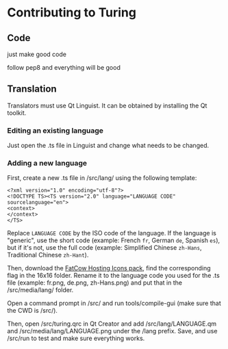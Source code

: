 # Contributing to Turing

## Code

just make good code

follow pep8 and everything will be good

## Translation

Translators must use Qt Linguist. It can be obtained by installing the Qt toolkit.

### Editing an existing language

Just open the .ts file in Linguist and change what needs to be changed.

### Adding a new language

First, create a new .ts file in /src/lang/ using the following template:

    <?xml version="1.0" encoding="utf-8"?>
    <!DOCTYPE TS><TS version="2.0" language="LANGUAGE CODE" sourcelanguage="en">
    <context>
    </context>
    </TS>

Replace `LANGUAGE CODE` by the ISO code of the language. If the language is "generic", use the short code (example: French `fr`, German `de`, Spanish `es`), but if it's not, use the full code (example: Simplified Chinese `zh-Hans`, Traditional Chinese `zh-Hant`).

Then, download the [FatCow Hosting Icons pack](http://www.fatcow.com/free-icons), find the corresponding flag in the 16x16 folder. Rename it to the language code you used for the .ts file (example: fr.png, de.png, zh-Hans.png) and put that in the /src/media/lang/ folder. 

Open a command prompt in /src/ and run tools/compile-gui (make sure that the CWD is /src/). 

Then, open /src/turing.qrc in Qt Creator and add /src/lang/LANGUAGE.qm and /src/media/lang/LANGUAGE.png under the /lang prefix. Save, and use /src/run to test and make sure everything works.